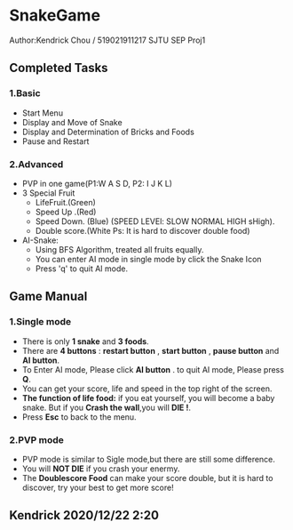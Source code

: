 # SnakeGame
Author:Kendrick Chou / 519021911217
SJTU SEP Proj1

## Completed Tasks
### 1.Basic
- Start Menu
- Display and Move of Snake
- Display and Determination of Bricks and Foods
- Pause and Restart 

### 2.Advanced
- PVP in one game(P1:W A S D, P2: I J K L)
- 3 Special Fruit
    - LifeFruit.(Green)
    - Speed Up .(Red)
    - Speed Down. (Blue)
    (SPEED LEVEl: SLOW NORMAL HIGH sHigh).
    - Double score.(White Ps: It is hard to discover double food)
- AI-Snake:
    - Using BFS Algorithm, treated all fruits equally. 
    - You can enter AI mode in single mode by click the Snake Icon
    - Press 'q' to quit AI mode.
    
## Game Manual

### 1.Single mode
- There is only **1 snake** and **3 foods**.
- There are **4 buttons** : **restart button** , **start button** , **pause button** and **AI button**.
- To Enter AI mode, Please click **AI button** . to quit AI mode, Please press **Q**.
- You can get your score, life and speed in the top right of the screen.
- **The function of life food:** if you eat yourself, you will become a baby snake. But if you **Crash the wall**,you will **DIE !**.
- Press **Esc** to back to the menu.

### 2.PVP mode
- PVP mode is similar to Sigle mode,but there are still some difference.
- You will **NOT DIE** if you crash your enermy.
- The **Doublescore Food** can make your score double, but it is hard to discover, try your best to get more score!

## Kendrick 2020/12/22 2:20
